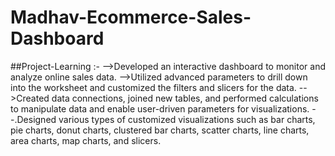 # Madhav-Ecommerce-Sales-Dashboard
##Project-Learning :-
-->Developed an interactive dashboard to monitor and analyze online sales data.
-->Utilized advanced parameters to drill down into the worksheet and customized the filters and slicers for the data.
-->Created data connections, joined new tables, and performed calculations to manipulate data and enable user-driven parameters for visualizations.
--.Designed various types of customized visualizations such as bar charts, pie charts, donut charts, clustered bar charts, scatter charts, line charts, area charts, map charts, and slicers.
